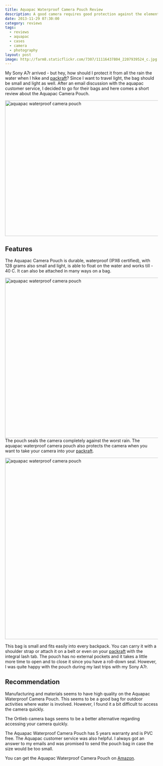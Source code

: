```yaml
---
title: Aquapac Waterproof Camera Pouch Review
description: A good camera requires good protection against the elements
date: 2013-11-29 07:30:00
category: reviews
tags:
  - reviews
  - aquapac
  - cases
  - camera
  - photography
layout: post
image: http://farm8.staticflickr.com/7307/11116437804_2207939524_c.jpg
---
```


My Sony A7r arrived - but hey, how should I protect it from all the rain the water when I hike and <a rel="nofollow" href="http://hikeventures.com/gear-review-unpacking-alpacka-packraft/" target="_self">packraft</a>? Since I want to travel light, the bag should be small and light as well. After an email discussion with the aquapac customer service, I decided to go for their bags and here comes a short review about the Aquapac Camera Pouch.

<img src="http://farm8.staticflickr.com/7307/11116437804_2207939524_c.jpg"  width="800" height="447" alt="aquapac waterproof camera pouch">
  
<!--more-->

## Features
The Aquapac Camera Pouch is durable, waterproof (IPX6 certified), with 128 grams also small and light, is able to float on the water and works till - 40 C. It can also be attached in many ways on a bag.

<a rel="nofollow" href="http://amzn.to/1tT2v8b" ><img src="http://farm4.staticflickr.com/3711/11116414646_a5d57a4fbb_c.jpg" width="800" height="528" alt="aquapac waterproof camera pouch"></a>
The pouch seals the camera completely against the worst rain. The aquapac waterproof camera pouch also protects the camera when you want to take your camera into your <a rel="nofollow" href="http://hikeventures.com/gear-review-unpacking-alpacka-packraft/" target="_self">packraft</a>.

<a rel="nofollow" href="http://amzn.to/1tT2v8b" ><img src="http://farm6.staticflickr.com/5510/11116413886_45337b44e0_c.jpg" width="800" height="598" alt="aquapac waterproof camera pouch"></a>

This bag is small and fits easily into every backpack. You can carry it with a shoulder strap or attach it on a belt or even on your <a rel="nofollow" href="http://hikeventures.com/gear-review-unpacking-alpacka-packraft/" target="_self">packraft</a> with the integral lash tab. The pouch has no external pockets and it takes a little more time to open and to close it since you have a roll-down seal. However, I was quite happy with the pouch during my last trips with my Sony A7r.

## Recommendation
Manufacturing and materials seems to have high quality on the Aquapac Waterproof Camera Pouch. This seems to be a good bag for outdoor activities where water is involved. However, I found it a bit difficult to access the camera quickly.

The Ortlieb camera bags seems to be a better alternative regarding accessing your camera quickly.

The Aquapac  Waterproof Camera Pouch has 5 years warranty and is PVC free. The Aquapac customer service was also helpful. I always got an answer to my emails and was promised to send the pouch bag in case the size would be too small.

You can get the Aquapac Waterproof Camera Pouch on <a rel="nofollow" href="http://amzn.to/2u3iw2z" target="_blank" >Amazon</a>.
